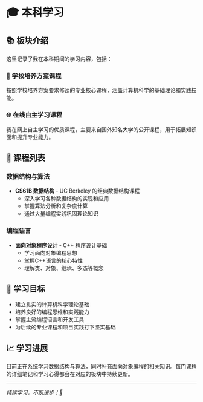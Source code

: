 # 🎓 本科学习

## 📚 板块介绍

这里记录了我在本科期间的学习内容，包括：

### 🏫 学校培养方案课程
按照学校培养方案要求修读的专业核心课程，涵盖计算机科学的基础理论和实践技能。

### 🌐 在线自主学习课程  
我在网上自主学习的优质课程，主要来自国外知名大学的公开课程，用于拓展知识面和提升专业能力。

## 📖 课程列表

### 数据结构与算法
- **CS61B 数据结构** - UC Berkeley 的经典数据结构课程
  - 深入学习各种数据结构的实现和应用
  - 掌握算法分析和复杂度计算
  - 通过大量编程实践巩固理论知识

### 编程语言
- **面向对象程序设计** - C++ 程序设计基础
  - 学习面向对象编程思想
  - 掌握C++语言的核心特性
  - 理解类、对象、继承、多态等概念

## 🎯 学习目标

- 建立扎实的计算机科学理论基础
- 培养良好的编程思维和实践能力  
- 掌握主流编程语言和开发工具
- 为后续的专业课程和项目实践打下坚实基础

## 📈 学习进展

目前正在系统学习数据结构与算法，同时补充面向对象编程的相关知识。每门课程的详细笔记和学习心得都会在对应的板块中持续更新。

---

*持续学习，不断进步！💪*

